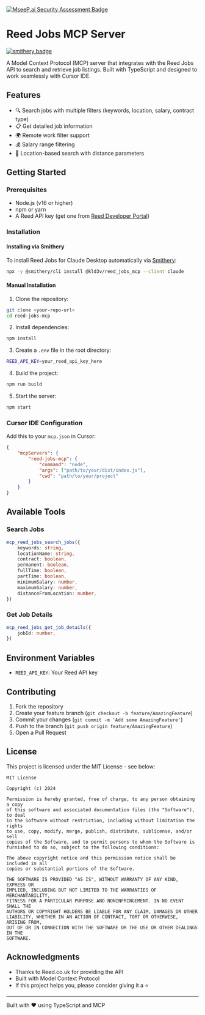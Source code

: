 [![MseeP.ai Security Assessment Badge](https://mseep.net/pr/kld3v-reed-jobs-mcp-badge.png)](https://mseep.ai/app/kld3v-reed-jobs-mcp)

# Reed Jobs MCP Server
[![smithery badge](https://smithery.ai/badge/@kld3v/reed_jobs_mcp)](https://smithery.ai/server/@kld3v/reed_jobs_mcp)

A Model Context Protocol (MCP) server that integrates with the Reed Jobs API to search and retrieve job listings. Built with TypeScript and designed to work seamlessly with Cursor IDE.

## Features

- 🔍 Search jobs with multiple filters (keywords, location, salary, contract type)
- 📋 Get detailed job information
- 🌍 Remote work filter support
- 💰 Salary range filtering
- 📍 Location-based search with distance parameters

## Getting Started

### Prerequisites

- Node.js (v16 or higher)
- npm or yarn
- A Reed API key (get one from [Reed Developer Portal](https://www.reed.co.uk/developers))

### Installation

#### Installing via Smithery

To install Reed Jobs for Claude Desktop automatically via [Smithery](https://smithery.ai/server/@kld3v/reed_jobs_mcp):

```bash
npx -y @smithery/cli install @kld3v/reed_jobs_mcp --client claude
```

#### Manual Installation

1. Clone the repository:

```bash
git clone <your-repo-url>
cd reed-jobs-mcp
```

2. Install dependencies:

```bash
npm install
```

3. Create a `.env` file in the root directory:

```bash
REED_API_KEY=your_reed_api_key_here
```

4. Build the project:

```bash
npm run build
```

5. Start the server:

```bash
npm start
```

### Cursor IDE Configuration

Add this to your `mcp.json` in Cursor:

```json
{
	"mcpServers": {
		"reed-jobs-mcp": {
			"command": "node",
			"args": ["path/to/your/dist/index.js"],
			"cwd": "path/to/your/project"
		}
	}
}
```

## Available Tools

### Search Jobs

```typescript
mcp_reed_jobs_search_jobs({
	keywords: string,
	locationName: string,
	contract: boolean,
	permanent: boolean,
	fullTime: boolean,
	partTime: boolean,
	minimumSalary: number,
	maximumSalary: number,
	distanceFromLocation: number,
})
```

### Get Job Details

```typescript
mcp_reed_jobs_get_job_details({
	jobId: number,
})
```

## Environment Variables

- `REED_API_KEY`: Your Reed API key

## Contributing

1. Fork the repository
2. Create your feature branch (`git checkout -b feature/AmazingFeature`)
3. Commit your changes (`git commit -m 'Add some AmazingFeature'`)
4. Push to the branch (`git push origin feature/AmazingFeature`)
5. Open a Pull Request

## License

This project is licensed under the MIT License - see below:

```
MIT License

Copyright (c) 2024

Permission is hereby granted, free of charge, to any person obtaining a copy
of this software and associated documentation files (the "Software"), to deal
in the Software without restriction, including without limitation the rights
to use, copy, modify, merge, publish, distribute, sublicense, and/or sell
copies of the Software, and to permit persons to whom the Software is
furnished to do so, subject to the following conditions:

The above copyright notice and this permission notice shall be included in all
copies or substantial portions of the Software.

THE SOFTWARE IS PROVIDED "AS IS", WITHOUT WARRANTY OF ANY KIND, EXPRESS OR
IMPLIED, INCLUDING BUT NOT LIMITED TO THE WARRANTIES OF MERCHANTABILITY,
FITNESS FOR A PARTICULAR PURPOSE AND NONINFRINGEMENT. IN NO EVENT SHALL THE
AUTHORS OR COPYRIGHT HOLDERS BE LIABLE FOR ANY CLAIM, DAMAGES OR OTHER
LIABILITY, WHETHER IN AN ACTION OF CONTRACT, TORT OR OTHERWISE, ARISING FROM,
OUT OF OR IN CONNECTION WITH THE SOFTWARE OR THE USE OR OTHER DEALINGS IN THE
SOFTWARE.
```

## Acknowledgments

- Thanks to Reed.co.uk for providing the API
- Built with Model Context Protocol
- If this project helps you, please consider giving it a ⭐️

---

Built with ❤️ using TypeScript and MCP
